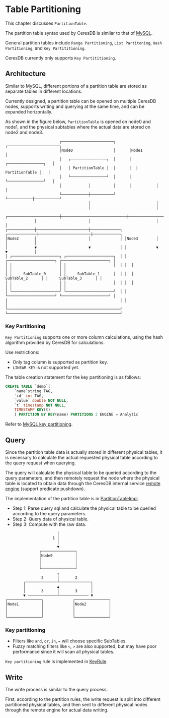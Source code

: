 # Table Partitioning

This chapter discusses `PartitionTable`.

The partition table syntax used by CeresDB is similar to that of [MySQL](https://dev.mysql.com/doc/refman/8.0/en/partitioning-types.html).

General partition tables include `Range Partitioning`, `List Partitoning`, `Hash Partitioning`, and `Key Partititioning`.

CeresDB currently only supports `Key Partititioning`.

## Architecture

Similar to MySQL, different portions of a partition table are stored as separate tables in different locations.

Currently designed, a partition table can be opened on multiple CeresDB nodes, supports writing and querying at the same time, and can be expanded horizontally.

As shown in the figure below, `PartitionTable` is opened on node0 and node1, and the physical subtables where the actual data are stored on node2 and node3.

```
                        ┌───────────────────────┐      ┌───────────────────────┐
                        │Node0                  │      │Node1                  │
                        │   ┌────────────────┐  │      │  ┌────────────────┐   │
                        │   │ PartitionTable │  │      │  │ PartitionTable │   │
                        │   └────────────────┘  │      │  └────────────────┘   │
                        │            │          │      │           │           │
                        └────────────┼──────────┘      └───────────┼───────────┘
                                     │                             │
                                     │                             │
             ┌───────────────────────┼─────────────────────────────┼───────────────────────┐
             │                       │                             │                       │
┌────────────┼───────────────────────┼─────────────┐ ┌─────────────┼───────────────────────┼────────────┐
│Node2       │                       │             │ │Node3        │                       │            │
│            ▼                       ▼             │ │             ▼                       ▼            │
│ ┌─────────────────────┐ ┌─────────────────────┐  │ │  ┌─────────────────────┐ ┌─────────────────────┐ │
│ │                     │ │                     │  │ │  │                     │ │                     │ │
│ │     SubTable_0      │ │     SubTable_1      │  │ │  │     SubTable_2      │ │     SubTable_3      │ │
│ │                     │ │                     │  │ │  │                     │ │                     │ │
│ └─────────────────────┘ └─────────────────────┘  │ │  └─────────────────────┘ └─────────────────────┘ │
│                                                  │ │                                                  │
└──────────────────────────────────────────────────┘ └──────────────────────────────────────────────────┘
```

### Key Partitioning

`Key Partitioning` supports one or more column calculations, using the hash algorithm provided by CeresDB for calculations.

Use restrictions:

- Only tag column is supported as partition key.
- `LINEAR KEY` is not supported yet.

The table creation statement for the key partitioning is as follows:

```sql
CREATE TABLE `demo`(
    `name`string TAG,
    `id` int TAG,
    `value` double NOT NULL,
    `t` timestamp NOT NULL,
    TIMESTAMP KEY(t)
    ) PARTITION BY KEY(name) PARTITIONS 2 ENGINE = Analytic
```

Refer to [MySQL key partitioning](https://dev.mysql.com/doc/refman/5.7/en/partitioning-key.html).

## Query

Since the partition table data is actually stored in different physical tables, it is necessary to calculate the actual requested physical table according to the query request when querying.

The query will calculate the physical table to be queried according to the query parameters, and then remotely request the node where the physical table is located to obtain data through the CeresDB internal service [remote engine](https://github.com/CeresDB/ceresdb/blob/89dca646c627de3cee2133e8f3df96d89854c1a3/server/src/grpc/remote_engine_service/mod.rs) (support predicate pushdown).

The implementation of the partition table is in [PartitionTableImpl](https://github.com/CeresDB/ceresdb/blob/89dca646c627de3cee2133e8f3df96d89854c1a3/analytic_engine/src/table/partition.rs).

- Step 1: Parse query sql and calculate the physical table to be queried according to the query parameters.
- Step 2: Query data of physical table.
- Step 3: Compute with the raw data.

```
                       │
                     1 │
                       │
                       ▼
               ┌───────────────┐
               │Node0          │
               │               │
               │               │
               └───────────────┘
                       ┬
                2      │       2
        ┌──────────────┴──────────────┐
        │              ▲              │
        │       3      │       3      │
        ▼ ─────────────┴───────────── ▼
┌───────────────┐             ┌───────────────┐
│Node1          │             │Node2          │
│               │             │               │
│               │             │               │
└───────────────┘             └───────────────┘
```

### Key partitioning

- Filters like `and`, `or`, `in`, `=` will choose specific SubTables.
- Fuzzy matching filters like `<`, `>` are also supported, but may have poor performance since it will scan all physical tables.

`Key partitioning` rule is implemented in [KeyRule](https://github.com/CeresDB/ceresdb/blob/89dca646c627de3cee2133e8f3df96d89854c1a3/table_engine/src/partition/rule/key.rs).

## Write

The write process is similar to the query process.

First, according to the partition rules, the write request is split into different partitioned physical tables, and then sent to different physical nodes through the remote engine for actual data writing.
